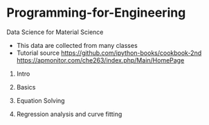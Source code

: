 # Programming-for-Engineering
Data Science for Material Science

* This data are collected from many classes
* Tutorial source
https://github.com/ipython-books/cookbook-2nd
https://apmonitor.com/che263/index.php/Main/HomePage


1.  Intro

2.  Basics

3.	Equation Solving

4.  Regression analysis and curve fitting


